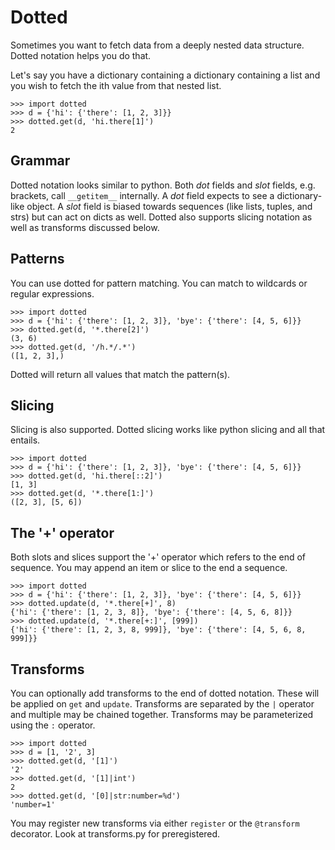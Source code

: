# Dotted

Sometimes you want to fetch data from a deeply nested data structure. Dotted
notation helps you do that.

Let's say you have a dictionary containing a dictionary containing a list and
you wish to fetch the ith value from that nested list.

    >>> import dotted
    >>> d = {'hi': {'there': [1, 2, 3]}}
    >>> dotted.get(d, 'hi.there[1]')
    2

## Grammar

Dotted notation looks similar to python. Both _dot_ fields and _slot_ fields,
e.g. brackets, call `__getitem__` internally.  A _dot_ field expects to see
a dictionary-like object.  A _slot_ field is biased towards sequences (like
lists, tuples, and strs) but can act on dicts as well. Dotted also supports
slicing notation as well as transforms discussed below.

## Patterns

You can use dotted for pattern matching. You can match to wildcards or regular
expressions.

    >>> import dotted
    >>> d = {'hi': {'there': [1, 2, 3]}, 'bye': {'there': [4, 5, 6]}}
    >>> dotted.get(d, '*.there[2]')
    (3, 6)
    >>> dotted.get(d, '/h.*/.*')
    ([1, 2, 3],)

Dotted will return all values that match the pattern(s).

## Slicing

Slicing is also supported. Dotted slicing works like python slicing and all
that entails.

    >>> import dotted
    >>> d = {'hi': {'there': [1, 2, 3]}, 'bye': {'there': [4, 5, 6]}}
    >>> dotted.get(d, 'hi.there[::2]')
    [1, 3]
    >>> dotted.get(d, '*.there[1:]')
    ([2, 3], [5, 6])

## The '+' operator

Both slots and slices support the '+' operator which refers to the end of
sequence. You may append an item or slice to the end a sequence.

    >>> import dotted
    >>> d = {'hi': {'there': [1, 2, 3]}, 'bye': {'there': [4, 5, 6]}}
    >>> dotted.update(d, '*.there[+]', 8)
    {'hi': {'there': [1, 2, 3, 8]}, 'bye': {'there': [4, 5, 6, 8]}}
    >>> dotted.update(d, '*.there[+:]', [999])
    {'hi': {'there': [1, 2, 3, 8, 999]}, 'bye': {'there': [4, 5, 6, 8, 999]}}

## Transforms

You can optionally add transforms to the end of dotted notation. These will
be applied on `get` and `update`. Transforms are separated by the `|` operator
and multiple may be chained together. Transforms may be parameterized using
the `:` operator.

    >>> import dotted
    >>> d = [1, '2', 3]
    >>> dotted.get(d, '[1]')
    '2'
    >>> dotted.get(d, '[1]|int')
    2
    >>> dotted.get(d, '[0]|str:number=%d')
    'number=1'

You may register new transforms via either `register` or the `@transform`
decorator. Look at transforms.py for preregistered.
